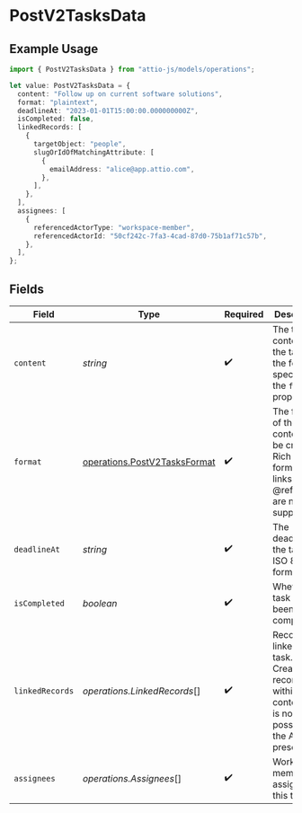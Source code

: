 # PostV2TasksData

## Example Usage

```typescript
import { PostV2TasksData } from "attio-js/models/operations";

let value: PostV2TasksData = {
  content: "Follow up on current software solutions",
  format: "plaintext",
  deadlineAt: "2023-01-01T15:00:00.000000000Z",
  isCompleted: false,
  linkedRecords: [
    {
      targetObject: "people",
      slugOrIdOfMatchingAttribute: [
        {
          emailAddress: "alice@app.attio.com",
        },
      ],
    },
  ],
  assignees: [
    {
      referencedActorType: "workspace-member",
      referencedActorId: "50cf242c-7fa3-4cad-87d0-75b1af71c57b",
    },
  ],
};
```

## Fields

| Field                                                                                                              | Type                                                                                                               | Required                                                                                                           | Description                                                                                                        | Example                                                                                                            |
| ------------------------------------------------------------------------------------------------------------------ | ------------------------------------------------------------------------------------------------------------------ | ------------------------------------------------------------------------------------------------------------------ | ------------------------------------------------------------------------------------------------------------------ | ------------------------------------------------------------------------------------------------------------------ |
| `content`                                                                                                          | *string*                                                                                                           | :heavy_check_mark:                                                                                                 | The text content of the task, in the format specified by the `format` property.                                    | Follow up on current software solutions                                                                            |
| `format`                                                                                                           | [operations.PostV2TasksFormat](../../models/operations/postv2tasksformat.md)                                       | :heavy_check_mark:                                                                                                 | The format of the task content to be created. Rich text formatting, links and @references are not supported.       |                                                                                                                    |
| `deadlineAt`                                                                                                       | *string*                                                                                                           | :heavy_check_mark:                                                                                                 | The deadline of the task, in ISO 8601 format.                                                                      | 2023-01-01T15:00:00.000000000Z                                                                                     |
| `isCompleted`                                                                                                      | *boolean*                                                                                                          | :heavy_check_mark:                                                                                                 | Whether the task has been completed.                                                                               | false                                                                                                              |
| `linkedRecords`                                                                                                    | *operations.LinkedRecords*[]                                                                                       | :heavy_check_mark:                                                                                                 | Records linked to the task. Creating record links within task content text is not possible via the API at present. |                                                                                                                    |
| `assignees`                                                                                                        | *operations.Assignees*[]                                                                                           | :heavy_check_mark:                                                                                                 | Workspace members assigned to this task.                                                                           |                                                                                                                    |